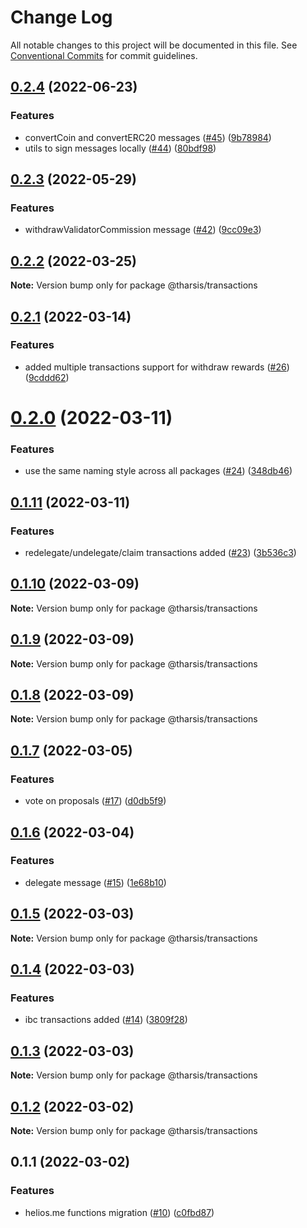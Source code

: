 # Change Log

All notable changes to this project will be documented in this file.
See [Conventional Commits](https://conventionalcommits.org) for commit guidelines.

## [0.2.4](https://github.com/helios/heliosjs/compare/@tharsis/transactions@0.2.3...@tharsis/transactions@0.2.4) (2022-06-23)

### Features

* convertCoin and convertERC20 messages ([#45](https://github.com/helios/heliosjs/issues/45)) ([9b78984](https://github.com/helios/heliosjs/commit/9b78984c034208c572e519bf080073014e804f13))
* utils to sign messages locally ([#44](https://github.com/helios/heliosjs/issues/44)) ([80bdf98](https://github.com/helios/heliosjs/commit/80bdf980a330630104155d37e4b1a289f94eb10c))

## [0.2.3](https://github.com/tharsis/heliosjs/compare/@tharsis/transactions@0.2.2...@tharsis/transactions@0.2.3) (2022-05-29)

### Features

* withdrawValidatorCommission message ([#42](https://github.com/tharsis/heliosjs/issues/42)) ([9cc09e3](https://github.com/tharsis/heliosjs/commit/9cc09e34f0f052555d1f9c6e8f3d81dfbbea6d1c))

## [0.2.2](https://github.com/tharsis/heliosjs/compare/@tharsis/transactions@0.2.1...@tharsis/transactions@0.2.2) (2022-03-25)

**Note:** Version bump only for package @tharsis/transactions

## [0.2.1](https://github.com/tharsis/heliosjs/compare/@tharsis/transactions@0.2.0...@tharsis/transactions@0.2.1) (2022-03-14)

### Features

* added multiple transactions support for withdraw rewards ([#26](https://github.com/tharsis/heliosjs/issues/26)) ([9cddd62](https://github.com/tharsis/heliosjs/commit/9cddd62bdeec00d50791df8fbaa0c1301d08d4ca))

# [0.2.0](https://github.com/tharsis/heliosjs/compare/@tharsis/transactions@0.1.11...@tharsis/transactions@0.2.0) (2022-03-11)

### Features

* use the same naming style across all packages ([#24](https://github.com/tharsis/heliosjs/issues/24)) ([348db46](https://github.com/tharsis/heliosjs/commit/348db46ac299655257addc7a381e4ac1eb88f20a))

## [0.1.11](https://github.com/tharsis/heliosjs/compare/@tharsis/transactions@0.1.10...@tharsis/transactions@0.1.11) (2022-03-11)

### Features

* redelegate/undelegate/claim transactions added ([#23](https://github.com/tharsis/heliosjs/issues/23)) ([3b536c3](https://github.com/tharsis/heliosjs/commit/3b536c321f7c304f79d121af346f16d6cca74b47))

## [0.1.10](https://github.com/tharsis/heliosjs/compare/@tharsis/transactions@0.1.9...@tharsis/transactions@0.1.10) (2022-03-09)

**Note:** Version bump only for package @tharsis/transactions

## [0.1.9](https://github.com/tharsis/heliosjs/compare/@tharsis/transactions@0.1.8...@tharsis/transactions@0.1.9) (2022-03-09)

**Note:** Version bump only for package @tharsis/transactions

## [0.1.8](https://github.com/tharsis/heliosjs/compare/@tharsis/transactions@0.1.7...@tharsis/transactions@0.1.8) (2022-03-09)

**Note:** Version bump only for package @tharsis/transactions

## [0.1.7](https://github.com/tharsis/heliosjs/compare/@tharsis/transactions@0.1.6...@tharsis/transactions@0.1.7) (2022-03-05)

### Features

* vote on proposals ([#17](https://github.com/tharsis/heliosjs/issues/17)) ([d0db5f9](https://github.com/tharsis/heliosjs/commit/d0db5f9d2fba521a3cd20192d8d24c54f7f7fa4c))

## [0.1.6](https://github.com/tharsis/heliosjs/compare/@tharsis/transactions@0.1.5...@tharsis/transactions@0.1.6) (2022-03-04)

### Features

* delegate message ([#15](https://github.com/tharsis/heliosjs/issues/15)) ([1e68b10](https://github.com/tharsis/heliosjs/commit/1e68b10d107edef6d54358447cee60af84d46053))

## [0.1.5](https://github.com/tharsis/heliosjs/compare/@tharsis/transactions@0.1.4...@tharsis/transactions@0.1.5) (2022-03-03)

**Note:** Version bump only for package @tharsis/transactions

## [0.1.4](https://github.com/tharsis/heliosjs/compare/@tharsis/transactions@0.1.3...@tharsis/transactions@0.1.4) (2022-03-03)

### Features

* ibc transactions added ([#14](https://github.com/tharsis/heliosjs/issues/14)) ([3809f28](https://github.com/tharsis/heliosjs/commit/3809f289e4e54c5013d3027578bde5c244ec8736))

## [0.1.3](https://github.com/tharsis/heliosjs/compare/@tharsis/transactions@0.1.2...@tharsis/transactions@0.1.3) (2022-03-03)

**Note:** Version bump only for package @tharsis/transactions

## [0.1.2](https://github.com/tharsis/heliosjs/compare/@tharsis/transactions@0.1.1...@tharsis/transactions@0.1.2) (2022-03-02)

**Note:** Version bump only for package @tharsis/transactions

## 0.1.1 (2022-03-02)

### Features

* helios.me functions migration ([#10](https://github.com/tharsis/heliosjs/issues/10)) ([c0fbd87](https://github.com/tharsis/heliosjs/commit/c0fbd87f6979e07420daf7344ea392c284a878cd))
